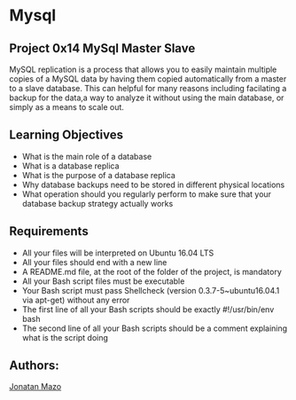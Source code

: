 # Mysql
## Project 0x14 MySql Master Slave
MySQL replication is a process that allows you to easily maintain multiple copies of a MySQL data by having them copied automatically from a master to a slave database. This can helpful for many reasons including facilating a backup for the data,a way to analyze it without using the main database, or simply as a means to scale out.
## Learning Objectives
 - What is the main role of a database
 - What is a database replica
 - What is the purpose of a database replica
 - Why database backups need to be stored in different physical locations
 - What operation should you regularly perform to make sure that your database backup strategy actually works
## Requirements
 - All your files will be interpreted on Ubuntu 16.04 LTS
 - All your files should end with a new line
 - A README.md file, at the root of the folder of the project, is mandatory
 - All your Bash script files must be executable
 - Your Bash script must pass Shellcheck (version 0.3.7-5~ubuntu16.04.1 via apt-get) without any error
 - The first line of all your Bash scripts should be exactly #!/usr/bin/env bash
 - The second line of all your Bash scripts should be a comment explaining what is the script doing
## Authors:
[Jonatan Mazo](https://www.linkedin.com/in/jonatan-ricardo-mazo-castro-75633390/)
